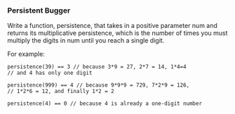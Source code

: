 ### Persistent Bugger

Write a function, persistence, that takes in a positive parameter num and returns its multiplicative persistence, which is the number of times you must multiply the digits in num until you reach a single digit.

For example:
```
persistence(39) == 3 // because 3*9 = 27, 2*7 = 14, 1*4=4
// and 4 has only one digit

persistence(999) == 4 // because 9*9*9 = 729, 7*2*9 = 126,
// 1*2*6 = 12, and finally 1*2 = 2

persistence(4) == 0 // because 4 is already a one-digit number
